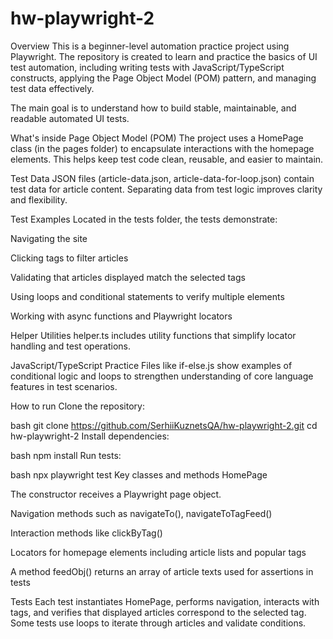 # hw-playwright-2
Overview
This is a beginner-level automation practice project using Playwright. The repository is created to learn and practice the basics of UI test automation, including writing tests with JavaScript/TypeScript constructs, applying the Page Object Model (POM) pattern, and managing test data effectively.

The main goal is to understand how to build stable, maintainable, and readable automated UI tests.

What's inside
Page Object Model (POM)
The project uses a HomePage class (in the pages folder) to encapsulate interactions with the homepage elements. This helps keep test code clean, reusable, and easier to maintain.

Test Data
JSON files (article-data.json, article-data-for-loop.json) contain test data for article content. Separating data from test logic improves clarity and flexibility.

Test Examples
Located in the tests folder, the tests demonstrate:

Navigating the site

Clicking tags to filter articles

Validating that articles displayed match the selected tags

Using loops and conditional statements to verify multiple elements

Working with async functions and Playwright locators

Helper Utilities
helper.ts includes utility functions that simplify locator handling and test operations.

JavaScript/TypeScript Practice
Files like if-else.js show examples of conditional logic and loops to strengthen understanding of core language features in test scenarios.

How to run
Clone the repository:

bash
git clone https://github.com/SerhiiKuznetsQA/hw-playwright-2.git
cd hw-playwright-2
Install dependencies:

bash
npm install
Run tests:

bash
npx playwright test
Key classes and methods
HomePage

The constructor receives a Playwright page object.

Navigation methods such as navigateTo(), navigateToTagFeed()

Interaction methods like clickByTag()

Locators for homepage elements including article lists and popular tags

A method feedObj() returns an array of article texts used for assertions in tests

Tests
Each test instantiates HomePage, performs navigation, interacts with tags, and verifies that displayed articles correspond to the selected tag. Some tests use loops to iterate through articles and validate conditions.